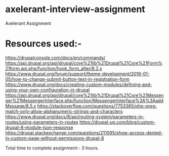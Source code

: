 # axelerant-interview-assignment
Axelerant Assignment

Resources used:-
=================
https://drupalconsole.com/docs/en/commands/
https://api.drupal.org/api/drupal/core%21lib%21Drupal%21Core%21Form%21form.api.php/function/hook_form_alter/8.2.x
https://www.drupal.org/forum/support/theme-development/2016-01-05/how-to-change-submit-button-text-in-registration-form
https://www.drupal.org/docs/creating-custom-modules/defining-and-using-your-own-configuration-in-drupal
https://api.drupal.org/api/drupal/core%21lib%21Drupal%21Core%21Messenger%21MessengerInterface.php/function/MessengerInterface%3A%3AaddMessage/8.5.x
https://stackoverflow.com/questions/7753365/php-preg-match-only-allow-alphanumeric-strings-and-characters
https://www.drupal.org/docs/8/api/routing-system/parameters-in-routes/using-parameters-in-routes
https://drupal-up.com/blog/custom-drupal-8-module-json-response
https://drupal.stackexchange.com/questions/211095/show-access-denied-in-custom-page-without-permissions-drupal-8

Total time to complete assignment:- 3 hours.
